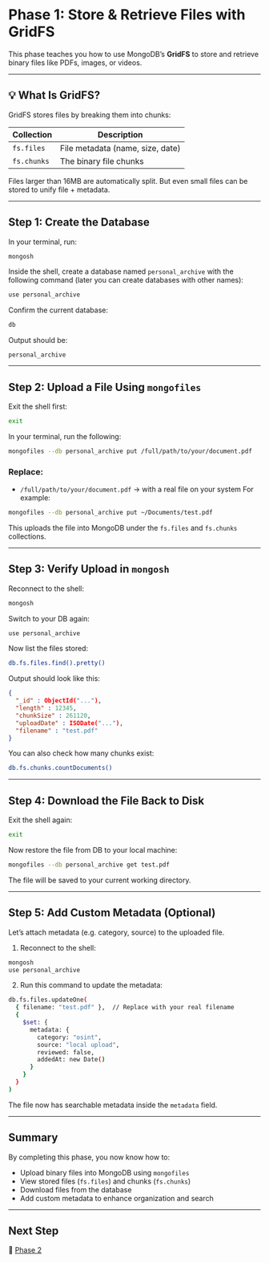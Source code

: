 # Phase 1: Store & Retrieve Files with GridFS

This phase teaches you how to use MongoDB’s **GridFS** to store and retrieve binary files like PDFs, images, or videos.

---

## 💡 What Is GridFS?

GridFS stores files by breaking them into chunks:

| Collection  | Description                      |
| ----------- | -------------------------------- |
| `fs.files`  | File metadata (name, size, date) |
| `fs.chunks` | The binary file chunks           |

Files larger than 16MB are automatically split. But even small files can be stored to unify file + metadata.

---

## Step 1: Create the Database

In your terminal, run:

```bash
mongosh
```

Inside the shell, create a database named `personal_archive` with the following command (later you can create databases with other names):

```bash
use personal_archive
```

Confirm the current database:

```bash
db
```

Output should be:

```
personal_archive
```

---

## Step 2: Upload a File Using `mongofiles`

Exit the shell first:

```bash
exit
```

In your terminal, run the following:

```bash
mongofiles --db personal_archive put /full/path/to/your/document.pdf
```

### Replace:

* `/full/path/to/your/document.pdf` → with a real file on your system
  For example:

```bash
mongofiles --db personal_archive put ~/Documents/test.pdf
```

This uploads the file into MongoDB under the `fs.files` and `fs.chunks` collections.

---

## Step 3: Verify Upload in `mongosh`

Reconnect to the shell:

```bash
mongosh
```

Switch to your DB again:

```bash
use personal_archive
```

Now list the files stored:

```bash
db.fs.files.find().pretty()
```

Output should look like this:

```json
{
  "_id" : ObjectId("..."),
  "length" : 12345,
  "chunkSize" : 261120,
  "uploadDate" : ISODate("..."),
  "filename" : "test.pdf"
}
```

You can also check how many chunks exist:

```bash
db.fs.chunks.countDocuments()
```

---

## Step 4: Download the File Back to Disk

Exit the shell again:

```bash
exit
```

Now restore the file from DB to your local machine:

```bash
mongofiles --db personal_archive get test.pdf
```

The file will be saved to your current working directory.

---

## Step 5: Add Custom Metadata (Optional)

Let’s attach metadata (e.g. category, source) to the uploaded file.

1. Reconnect to the shell:

```bash
mongosh
use personal_archive
```

2. Run this command to update the metadata:

```bash
db.fs.files.updateOne(
  { filename: "test.pdf" },  // Replace with your real filename
  {
    $set: {
      metadata: {
        category: "osint",
        source: "local upload",
        reviewed: false,
        addedAt: new Date()
      }
    }
  }
)
```

The file now has searchable metadata inside the `metadata` field.

---

## Summary

By completing this phase, you now know how to:

* Upload binary files into MongoDB using `mongofiles`
* View stored files (`fs.files`) and chunks (`fs.chunks`)
* Download files from the database
* Add custom metadata to enhance organization and search

---

## Next Step

🚀 [Phase 2](https://github.com/tims-computer-academy/path_adv_mongodb/blob/main/phase2.md)
